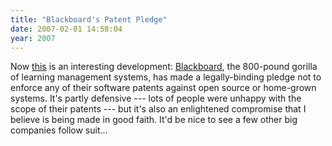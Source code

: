 ```yaml
---
title: "Blackboard's Patent Pledge"
date: 2007-02-01 14:58:04
year: 2007
---
```

Now <a href="http://www.blackboard.com/patent/patentpress_013107.htm">this</a> is an interesting development: <a href="http://www.blackboard.com">Blackboard</a>, the 800-pound gorilla of learning management systems, has made a legally-binding pledge not to enforce any of their software patents against open source or home-grown systems.  It's partly defensive --- lots of people were unhappy with the scope of their patents --- but it's also an enlightened compromise that I believe is being made in good faith.  It'd be nice to see a few other big companies follow suit...
